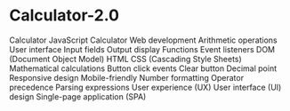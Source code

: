 # Calculator-2.0
Calculator
JavaScript
Calculator
Web development
Arithmetic operations
User interface
Input fields
Output display
Functions
Event listeners
DOM (Document Object Model)
HTML
CSS (Cascading Style Sheets)
Mathematical calculations
Button click events
Clear button
Decimal point
Responsive design
Mobile-friendly
Number formatting
Operator precedence
Parsing expressions
User experience (UX)
User interface (UI) design
Single-page application (SPA)

